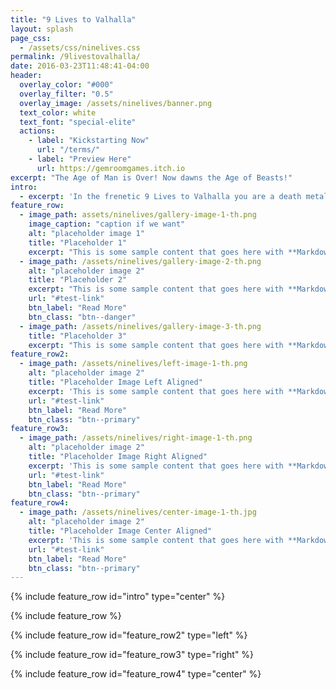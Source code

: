 ```yaml
---
title: "9 Lives to Valhalla"
layout: splash
page_css:
  - /assets/css/ninelives.css
permalink: /9livestovalhalla/
date: 2016-03-23T11:48:41-04:00
header:
  overlay_color: "#000"
  overlay_filter: "0.5"
  overlay_image: /assets/ninelives/banner.png
  text_color: white
  text_font: "special-elite"
  actions:
    - label: "Kickstarting Now"
      url: "/terms/"
    - label: "Preview Here"
      url: https://gemroomgames.itch.io
excerpt: "The Age of Man is Over! Now dawns the Age of Beasts!"
intro:
  - excerpt: 'In the frenetic 9 Lives to Valhalla you are a death metal viking cat earning your place in the drinking halls of Valhalla by casting a wake of blood and carnage upon the blighted earth. Guided personally by DEATH, your merry band will leave a wake of ruin ending only at the hands of a truly worthy foe. Nine lives to stalk the earth! Nine times to die with sword in paw! Nine Lives to Valhalla!'
feature_row:
  - image_path: assets/ninelives/gallery-image-1-th.png
    image_caption: "caption if we want"
    alt: "placeholder image 1"
    title: "Placeholder 1"
    excerpt: "This is some sample content that goes here with **Markdown** formatting."
  - image_path: /assets/ninelives/gallery-image-2-th.png
    alt: "placeholder image 2"
    title: "Placeholder 2"
    excerpt: "This is some sample content that goes here with **Markdown** formatting."
    url: "#test-link"
    btn_label: "Read More"
    btn_class: "btn--danger"
  - image_path: /assets/ninelives/gallery-image-3-th.png
    title: "Placeholder 3"
    excerpt: "This is some sample content that goes here with **Markdown** formatting."
feature_row2:
  - image_path: /assets/ninelives/left-image-1-th.png
    alt: "placeholder image 2"
    title: "Placeholder Image Left Aligned"
    excerpt: 'This is some sample content that goes here with **Markdown** formatting. Left aligned'
    url: "#test-link"
    btn_label: "Read More"
    btn_class: "btn--primary"
feature_row3:
  - image_path: /assets/ninelives/right-image-1-th.png
    alt: "placeholder image 2"
    title: "Placeholder Image Right Aligned"
    excerpt: 'This is some sample content that goes here with **Markdown** formatting. Right aligned'
    url: "#test-link"
    btn_label: "Read More"
    btn_class: "btn--primary"
feature_row4:
  - image_path: /assets/ninelives/center-image-1-th.jpg
    alt: "placeholder image 2"
    title: "Placeholder Image Center Aligned"
    excerpt: 'This is some sample content that goes here with **Markdown** formatting. Centered'
    url: "#test-link"
    btn_label: "Read More"
    btn_class: "btn--primary"
---
```


{% include feature_row id="intro" type="center" %}

{% include feature_row %}

{% include feature_row id="feature_row2" type="left" %}

{% include feature_row id="feature_row3" type="right" %}

{% include feature_row id="feature_row4" type="center" %}
